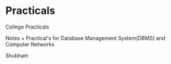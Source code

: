 # Practicals
College Practicals

Notes + Practical's for Database Management System(DBMS) and Computer Networks 

Shubham
